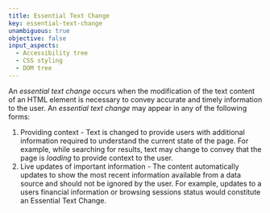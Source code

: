 ```yaml
---
title: Essential Text Change
key: essential-text-change
unambiguous: true
objective: false
input_aspects:
  - Accessibility tree
  - CSS styling
  - DOM tree
---
```


An _essential text change_ occurs when the modification of the text content of an HTML element is necessary to convey accurate and timely information to the user. An _essential text change_ may appear in any of the following forms:

1. Providing context - Text is changed to provide users with additional information required to understand the current state of the page. For example, while searching for results, text may change to convey that the page is *loading* to provide context to the user.
2. Live updates of important information - The content automatically updates to show the most recent information available from a data source and should not be ignored by the user. For example, updates to a users financial information or browsing sessions status would constitute an Essential Text Change. 